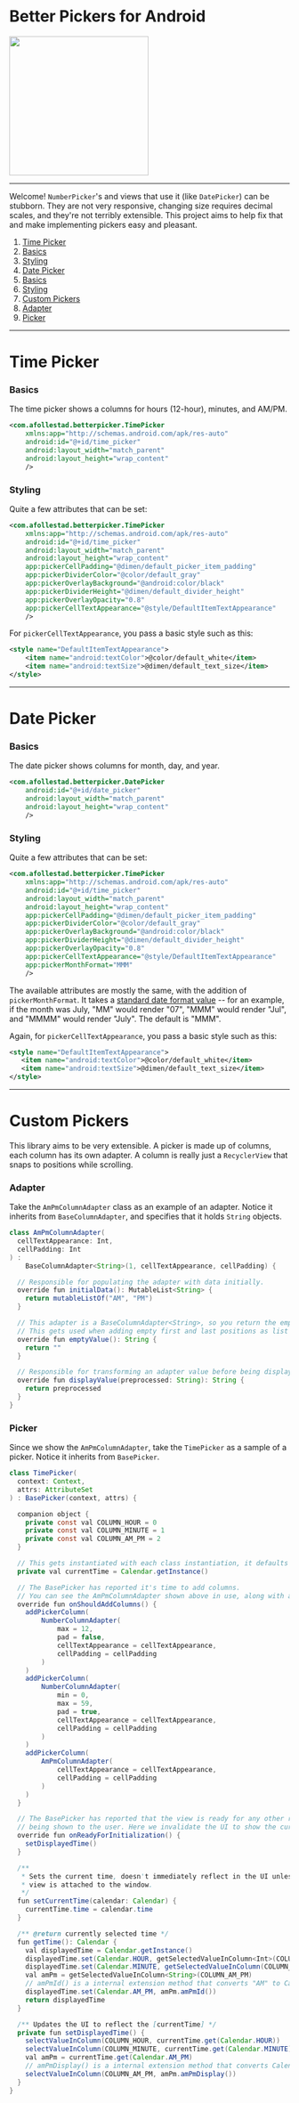 # Better Pickers for Android

<img src="https://raw.githubusercontent.com/afollestad/better-picker-android/master/art/showcase.png" width="250" />

---

Welcome! `NumberPicker`'s and views that use it (like `DatePicker`) can be stubborn. 
They are not very responsive, changing size requires decimal scales, and they're not terribly 
extensible. This project aims to help fix that and make implementing pickers easy and pleasant. 

1. [Time Picker](https://github.com/afollestad/better-picker-android#time-picker)
  1. [Basics](https://github.com/afollestad/better-picker-android#basics)
  2. [Styling](https://github.com/afollestad/better-picker-android#styling)
2. [Date Picker](https://github.com/afollestad/better-picker-android#date-picker)
  1. [Basics](https://github.com/afollestad/better-picker-android#basics-1)
  2. [Styling](https://github.com/afollestad/better-picker-android#styling-1)
3. [Custom Pickers](https://github.com/afollestad/better-picker-android#custom-pickers)
  1. [Adapter](https://github.com/afollestad/better-picker-android#adapter)
  2. [Picker](https://github.com/afollestad/better-picker-android#picker)

---

# Time Picker

### Basics

The time picker shows a columns for hours (12-hour), minutes, and AM/PM.

```xml
<com.afollestad.betterpicker.TimePicker
    xmlns:app="http://schemas.android.com/apk/res-auto"
    android:id="@+id/time_picker"
    android:layout_width="match_parent"
    android:layout_height="wrap_content"
    />
```

### Styling

Quite a few attributes that can be set:

```xml
<com.afollestad.betterpicker.TimePicker
    xmlns:app="http://schemas.android.com/apk/res-auto"
    android:id="@+id/time_picker"
    android:layout_width="match_parent"
    android:layout_height="wrap_content"
    app:pickerCellPadding="@dimen/default_picker_item_padding"
    app:pickerDividerColor="@color/default_gray"
    app:pickerOverlayBackground="@android:color/black"
    app:pickerDividerHeight="@dimen/default_divider_height"
    app:pickerOverlayOpacity="0.8"
    app:pickerCellTextAppearance="@style/DefaultItemTextAppearance"
    />
```

For `pickerCellTextAppearance`, you pass a basic style such as this:

```xml
<style name="DefaultItemTextAppearance">
    <item name="android:textColor">@color/default_white</item>
    <item name="android:textSize">@dimen/default_text_size</item>
</style>
```

---

# Date Picker

### Basics

The date picker shows columns for month, day, and year.

```xml
<com.afollestad.betterpicker.DatePicker
    android:id="@+id/date_picker"
    android:layout_width="match_parent"
    android:layout_height="wrap_content"
    />
  ```

### Styling

Quite a few attributes that can be set:

```xml
<com.afollestad.betterpicker.TimePicker
    xmlns:app="http://schemas.android.com/apk/res-auto"
    android:id="@+id/time_picker"
    android:layout_width="match_parent"
    android:layout_height="wrap_content"
    app:pickerCellPadding="@dimen/default_picker_item_padding"
    app:pickerDividerColor="@color/default_gray"
    app:pickerOverlayBackground="@android:color/black"
    app:pickerDividerHeight="@dimen/default_divider_height"
    app:pickerOverlayOpacity="0.8"
    app:pickerCellTextAppearance="@style/DefaultItemTextAppearance"
    app:pickerMonthFormat="MMM"
    />
```

The available attributes are mostly the same, with the addition of `pickerMonthFormat`. It takes a
[standard date format value](https://developer.android.com/reference/java/text/SimpleDateFormat) --
for an example, if the month was July, "MM" would render "07", "MMM" would render "Jul", and "MMMM"
would render "July". The default is "MMM".

Again, for `pickerCellTextAppearance`, you pass a basic style such as this:

```xml
<style name="DefaultItemTextAppearance">
   <item name="android:textColor">@color/default_white</item>
   <item name="android:textSize">@dimen/default_text_size</item>
</style>
```

---

# Custom Pickers

This library aims to be very extensible. A picker is made up of columns, each column has its own adapter.
A column is really just a `RecyclerView` that snaps to positions while scrolling.

### Adapter

Take the `AmPmColumnAdapter` class as an example of an adapter. Notice it inherits from `BaseColumnAdapter`,
and specifies that it holds `String` objects.

```java
class AmPmColumnAdapter(
  cellTextAppearance: Int,
  cellPadding: Int
) :
    BaseColumnAdapter<String>(1, cellTextAppearance, cellPadding) {

  // Responsible for populating the adapter with data initially.
  override fun initialData(): MutableList<String> {
    return mutableListOf("AM", "PM")
  }

  // This adapter is a BaseColumnAdapter<String>, so you return the empty representation of type String.
  // This gets used when adding empty first and last positions as list scroll padding.
  override fun emptyValue(): String {
    return ""
  }

  // Responsible for transforming an adapter value before being displayed in the list to the user, if needed.
  override fun displayValue(preprocessed: String): String {
    return preprocessed
  }
}

```

### Picker

Since we show the `AmPmColumnAdapter`, take the `TimePicker` as a sample of a picker. Notice it
inherits from `BasePicker`.

```java
class TimePicker(
  context: Context,
  attrs: AttributeSet
) : BasePicker(context, attrs) {

  companion object {
    private const val COLUMN_HOUR = 0
    private const val COLUMN_MINUTE = 1
    private const val COLUMN_AM_PM = 2
  }

  // This gets instantiated with each class instantiation, it defaults to the current device time.
  private val currentTime = Calendar.getInstance()

  // The BasePicker has reported it's time to add columns.
  // You can see the AmPmColumnAdapter shown above in use, along with a couple NumberColumnAdapters.
  override fun onShouldAddColumns() {
    addPickerColumn(
        NumberColumnAdapter(
            max = 12,
            pad = false,
            cellTextAppearance = cellTextAppearance,
            cellPadding = cellPadding
        )
    )
    addPickerColumn(
        NumberColumnAdapter(
            min = 0,
            max = 59,
            pad = true,
            cellTextAppearance = cellTextAppearance,
            cellPadding = cellPadding
        )
    )
    addPickerColumn(
        AmPmColumnAdapter(
            cellTextAppearance = cellTextAppearance,
            cellPadding = cellPadding
        )
    )
  }

  // The BasePicker has reported that the view is ready for any other required initialization before
  // being shown to the user. Here we invalidate the UI to show the current date.
  override fun onReadyForInitialization() {
    setDisplayedTime()
  }

  /**
   * Sets the current time, doesn't immediately reflect in the UI unless this is called before the
   * view is attached to the window.
   */
  fun setCurrentTime(calendar: Calendar) {
    currentTime.time = calendar.time
  }

  /** @return currently selected time */
  fun getTime(): Calendar {
    val displayedTime = Calendar.getInstance()
    displayedTime.set(Calendar.HOUR, getSelectedValueInColumn<Int>(COLUMN_HOUR) % 12)
    displayedTime.set(Calendar.MINUTE, getSelectedValueInColumn(COLUMN_MINUTE))
    val amPm = getSelectedValueInColumn<String>(COLUMN_AM_PM)
    // amPmId() is a internal extension method that converts "AM" to Calendar.AM or "PM" to Calendar.PM
    displayedTime.set(Calendar.AM_PM, amPm.amPmId())
    return displayedTime
  }

  /** Updates the UI to reflect the [currentTime] */
  private fun setDisplayedTime() {
    selectValueInColumn(COLUMN_HOUR, currentTime.get(Calendar.HOUR))
    selectValueInColumn(COLUMN_MINUTE, currentTime.get(Calendar.MINUTE))
    val amPm = currentTime.get(Calendar.AM_PM)
    // amPmDisplay() is a internal extension method that converts Calendar.AM to "AM" or Calendar.PM to "PM"
    selectValueInColumn(COLUMN_AM_PM, amPm.amPmDisplay())
  }
}
```